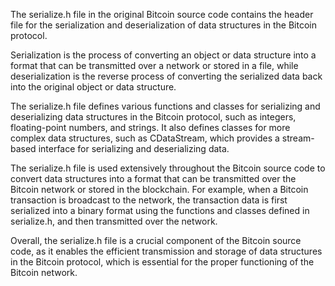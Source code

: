 The serialize.h file in the original Bitcoin source code contains the header file for the serialization and deserialization of data structures in the Bitcoin protocol.

Serialization is the process of converting an object or data structure into a format that can be transmitted over a network or stored in a file, while deserialization is the reverse process of converting the serialized data back into the original object or data structure.

The serialize.h file defines various functions and classes for serializing and deserializing data structures in the Bitcoin protocol, such as integers, floating-point numbers, and strings. It also defines classes for more complex data structures, such as CDataStream, which provides a stream-based interface for serializing and deserializing data.

The serialize.h file is used extensively throughout the Bitcoin source code to convert data structures into a format that can be transmitted over the Bitcoin network or stored in the blockchain. For example, when a Bitcoin transaction is broadcast to the network, the transaction data is first serialized into a binary format using the functions and classes defined in serialize.h, and then transmitted over the network.

Overall, the serialize.h file is a crucial component of the Bitcoin source code, as it enables the efficient transmission and storage of data structures in the Bitcoin protocol, which is essential for the proper functioning of the Bitcoin network.